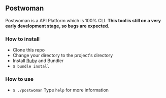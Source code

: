 ## Postwoman

Postwoman is a API Platform which is 100% CLI. **This tool is still on a very early development stage, so bugs are expected.**

### How to install
- Clone this repo
- Change your directory to the project's directory
- Install [Ruby](https://www.ruby-lang.org/en/documentation/installation/) and Bundler
- `$ bundle install`

### How to use
- `$ ./postwoman`
Type `help` for more information

